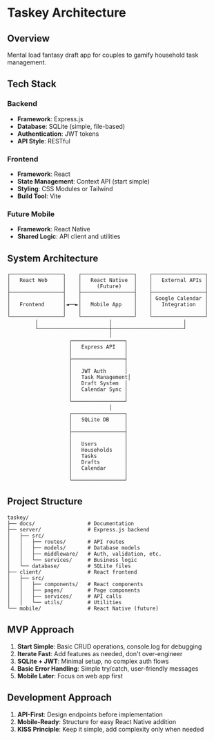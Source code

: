 # Taskey Architecture

## Overview
Mental load fantasy draft app for couples to gamify household task management.

## Tech Stack

### Backend
- **Framework**: Express.js
- **Database**: SQLite (simple, file-based)
- **Authentication**: JWT tokens
- **API Style**: RESTful

### Frontend
- **Framework**: React
- **State Management**: Context API (start simple)
- **Styling**: CSS Modules or Tailwind
- **Build Tool**: Vite

### Future Mobile
- **Framework**: React Native
- **Shared Logic**: API client and utilities

## System Architecture

```
┌─────────────────┐    ┌─────────────────┐    ┌─────────────────┐
│   React Web     │    │   React Native  │    │   External APIs │
│                 │    │     (Future)    │    │                 │
├─────────────────┤    ├─────────────────┤    ├─────────────────┤
│                 │    │                 │    │ Google Calendar │
│   Frontend      │◄──►│   Mobile App    │    │   Integration   │
│                 │    │                 │    │                 │
└─────────────────┘    └─────────────────┘    └─────────────────┘
         │                       │                       │
         └───────────────────────┼───────────────────────┘
                                 │
                    ┌─────────────────┐
                    │   Express API   │
                    │                 │
                    ├─────────────────┤
                    │                 │
                    │   JWT Auth      │
                    │   Task Management│
                    │   Draft System  │
                    │   Calendar Sync │
                    │                 │
                    └─────────────────┘
                                 │
                    ┌─────────────────┐
                    │   SQLite DB     │
                    │                 │
                    ├─────────────────┤
                    │                 │
                    │   Users         │
                    │   Households    │
                    │   Tasks         │
                    │   Drafts        │
                    │   Calendar      │
                    │                 │
                    └─────────────────┘
```

## Project Structure
```
taskey/
├── docs/                 # Documentation
├── server/               # Express.js backend
│   ├── src/
│   │   ├── routes/       # API routes
│   │   ├── models/       # Database models
│   │   ├── middleware/   # Auth, validation, etc.
│   │   └── services/     # Business logic
│   └── database/         # SQLite files
├── client/               # React frontend
│   ├── src/
│   │   ├── components/   # React components
│   │   ├── pages/        # Page components
│   │   ├── services/     # API calls
│   │   └── utils/        # Utilities
└── mobile/               # React Native (future)
```

## MVP Approach
1. **Start Simple**: Basic CRUD operations, console.log for debugging
2. **Iterate Fast**: Add features as needed, don't over-engineer
3. **SQLite + JWT**: Minimal setup, no complex auth flows
4. **Basic Error Handling**: Simple try/catch, user-friendly messages
5. **Mobile Later**: Focus on web app first

## Development Approach
1. **API-First**: Design endpoints before implementation
2. **Mobile-Ready**: Structure for easy React Native addition
3. **KISS Principle**: Keep it simple, add complexity only when needed